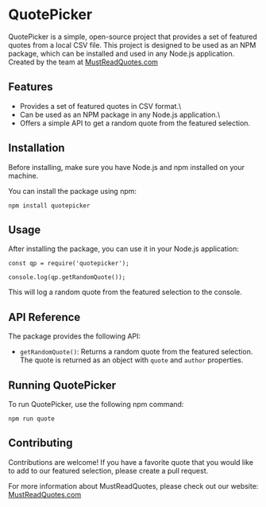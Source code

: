 # QuotePicker

QuotePicker is a simple, open-source project that provides a set of featured quotes from a local CSV file. This project is designed to be used as an NPM package, which can be installed and used in any Node.js application. Created by the team at  [MustReadQuotes.com](https://mustreadquotes.com)


## Features

- Provides a set of featured quotes in CSV format.\
- Can be used as an NPM package in any Node.js application.\
- Offers a simple API to get a random quote from the featured selection.

## Installation

Before installing, make sure you have Node.js and npm installed on your machine.

You can install the package using npm:

```bash\
npm install quotepicker
```

## Usage

After installing the package, you can use it in your Node.js application:

```javascript\
const qp = require('quotepicker');

console.log(qp.getRandomQuote());
```

This will log a random quote from the featured selection to the console.

## API Reference

The package provides the following API:

- `getRandomQuote()`: Returns a random quote from the featured selection. The quote is returned as an object with `quote` and `author` properties.

## Running QuotePicker

To run QuotePicker, use the following npm command:

```bash\
npm run quote
```

## Contributing

Contributions are welcome! If you have a favorite quote that you would like to add to our featured selection, please create a pull request.

For more information about MustReadQuotes, please check out our website: [MustReadQuotes.com](https://mustreadquotes.com)
  
